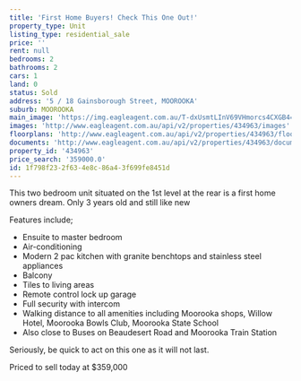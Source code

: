 ```yaml
---
title: 'First Home Buyers! Check This One Out!'
property_type: Unit
listing_type: residential_sale
price: ''
rent: null
bedrooms: 2
bathrooms: 2
cars: 1
land: 0
status: Sold
address: '5 / 18 Gainsborough Street, MOOROOKA'
suburb: MOOROOKA
main_image: 'https://img.eagleagent.com.au/T-dxUsmtLInV69VHmorcs4CXGB4=/1280x854/smart/https://s3-us-west-2.amazonaws.com/eagleagent-orig/images/6819372/105651424-image-M.jpg'
images: 'http://www.eagleagent.com.au/api/v2/properties/434963/images'
floorplans: 'http://www.eagleagent.com.au/api/v2/properties/434963/floorplans'
documents: 'http://www.eagleagent.com.au/api/v2/properties/434963/documents'
property_id: '434963'
price_search: '359000.0'
id: 1f798f23-2f63-4e8c-86a4-3f699fe8451d
---
```

This two bedroom unit situated on the 1st level at the rear is a first home owners dream. Only 3 years old and still like new

Features include;
*  Ensuite to master bedroom
*  Air-conditioning
*  Modern 2 pac kitchen with granite benchtops and stainless steel appliances
*  Balcony
*  Tiles to living areas
*  Remote control lock up garage
*  Full security with intercom
*  Walking distance to all amenities including Moorooka shops, Willow Hotel, Moorooka Bowls Club, Moorooka State School
*  Also close to Buses on Beaudesert Road and Moorooka Train Station

Seriously, be quick to act on this one as it will not last.

Priced to sell today at $359,000